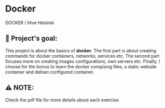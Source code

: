 # Docker
DOCKER / Hive Helsinki

## :diamond_shape_with_a_dot_inside: **Project's goal:**

This project is about the basics of **docker**. The first part is about creating commands for docker containers, networks, services etc.
The second part focuses more on creating images configurations, own servers etc. Finally, I choose for the bonus to learn the docker compising files,
a static website container and debian configured container.

## :warning: **NOTE:**

Check the pdf file for more details about each exercise.
